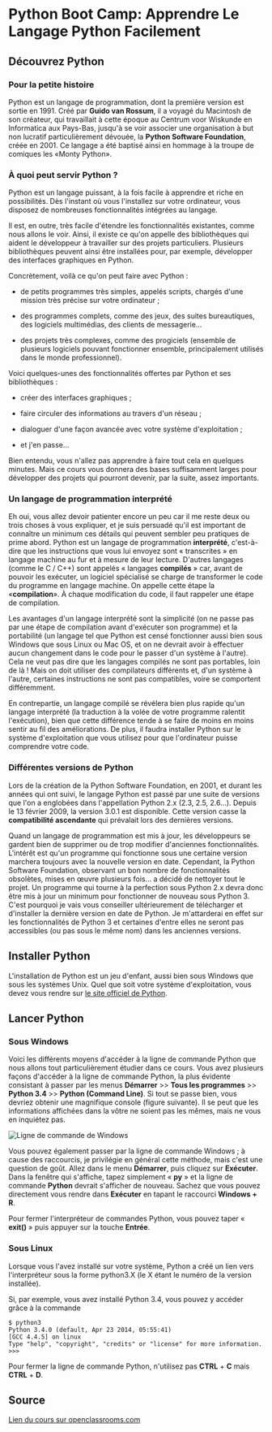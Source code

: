 # Python Boot Camp: Apprendre Le Langage Python Facilement 

## Découvrez Python

### Pour la petite histoire

Python est un langage de programmation, dont la première version est sortie en 1991. Créé par **Guido van Rossum**, il a voyagé du Macintosh de son créateur, qui travaillait à cette époque au Centrum voor Wiskunde en Informatica aux Pays-Bas, jusqu'à se voir associer une organisation à but non lucratif particulièrement dévouée, la **Python Software Foundation**, créée en 2001. Ce langage a été baptisé ainsi en hommage à la troupe de comiques les «Monty Python».

### À quoi peut servir Python ?

Python est un langage puissant, à la fois facile à apprendre et riche en possibilités. Dès l'instant où vous l'installez sur votre ordinateur, vous disposez de nombreuses fonctionnalités intégrées au langage.

Il est, en outre, très facile d'étendre les fonctionnalités existantes, comme nous allons le voir. Ainsi, il existe ce qu'on appelle des bibliothèques qui aident le développeur à travailler sur des projets particuliers. Plusieurs bibliothèques peuvent ainsi être installées pour, par exemple, développer des interfaces graphiques en Python.

Concrètement, voilà ce qu'on peut faire avec Python :

   * de petits programmes très simples, appelés scripts, chargés d'une mission très précise sur votre ordinateur ;

   * des programmes complets, comme des jeux, des suites bureautiques, des logiciels multimédias, des clients de messagerie…

   * des projets très complexes, comme des progiciels (ensemble de plusieurs logiciels pouvant fonctionner ensemble, principalement utilisés dans le monde professionnel).

Voici quelques-unes des fonctionnalités offertes par Python et ses bibliothèques :

   * créer des interfaces graphiques ;

   * faire circuler des informations au travers d'un réseau ;

   * dialoguer d'une façon avancée avec votre système d'exploitation ;

   * et j'en passe…

Bien entendu, vous n'allez pas apprendre à faire tout cela en quelques minutes. Mais ce cours vous donnera des bases suffisamment larges pour développer des projets qui pourront devenir, par la suite, assez importants.

### Un langage de programmation interprété

Eh oui, vous allez devoir patienter encore un peu car il me reste deux ou trois choses à vous expliquer, et je suis persuadé qu'il est important de connaître un minimum ces détails qui peuvent sembler peu pratiques de prime abord.
Python est un langage de programmation **interprété**, c'est-à-dire que les instructions que vous lui envoyez sont « transcrites » en langage machine au fur et à mesure de leur lecture. D'autres langages (comme le C / C++) sont appelés « langages **compilés** » car, avant de pouvoir les exécuter, un logiciel spécialisé se charge de transformer le code du programme en langage machine. On appelle cette étape la «**compilation**». À chaque modification du code, il faut rappeler une étape de compilation.

Les avantages d'un langage interprété sont la simplicité (on ne passe pas par une étape de compilation avant d'exécuter son programme) et la portabilité (un langage tel que Python est censé fonctionner aussi bien sous Windows que sous Linux ou Mac OS, et on ne devrait avoir à effectuer aucun changement dans le code pour le passer d'un système à l'autre). Cela ne veut pas dire que les langages compilés ne sont pas portables, loin de là ! Mais on doit utiliser des compilateurs différents et, d'un système à l'autre, certaines instructions ne sont pas compatibles, voire se comportent différemment.

En contrepartie, un langage compilé se révélera bien plus rapide qu'un langage interprété (la traduction à la volée de votre programme ralentit l'exécution), bien que cette différence tende à se faire de moins en moins sentir au fil des améliorations. De plus, il faudra installer Python sur le système d'exploitation que vous utilisez pour que l'ordinateur puisse comprendre votre code.

### Différentes versions de Python

Lors de la création de la Python Software Foundation, en 2001, et durant les années qui ont suivi, le langage Python est passé par une suite de versions que l'on a englobées dans l'appellation Python 2.x (2.3, 2.5, 2.6…). Depuis le 13 février 2009, la version 3.0.1 est disponible. Cette version casse la **compatibilité ascendante** qui prévalait lors des dernières versions.

Quand un langage de programmation est mis à jour, les développeurs se gardent bien de supprimer ou de trop modifier d'anciennes fonctionnalités. L'intérêt est qu'un programme qui fonctionne sous une certaine version marchera toujours avec la nouvelle version en date. Cependant, la Python Software Foundation, observant un bon nombre de fonctionnalités obsolètes, mises en œuvre plusieurs fois… a décidé de nettoyer tout le projet. Un programme qui tourne à la perfection sous Python 2.x devra donc être mis à jour un minimum pour fonctionner de nouveau sous Python 3. C'est pourquoi je vais vous conseiller ultérieurement de télécharger et d'installer la dernière version en date de Python. Je m'attarderai en effet sur les fonctionnalités de Python 3 et certaines d'entre elles ne seront pas accessibles (ou pas sous le même nom) dans les anciennes versions.

## Installer Python

L'installation de Python est un jeu d'enfant, aussi bien sous Windows que sous les systèmes Unix. Quel que soit votre système d'exploitation, vous devez vous rendre sur [le site officiel de Python](https://www.python.org/downloads/).

## Lancer Python

### Sous Windows

Voici les différents moyens d'accéder à la ligne de commande Python que nous allons tout particulièrement étudier dans ce cours.
Vous avez plusieurs façons d'accéder à la ligne de commande Python, la plus évidente consistant à passer par les menus **Démarrer** >> **Tous les programmes** >> **Python 3.4** >> **Python (Command Line)**. Si tout se passe bien, vous devriez obtenir une magnifique console (figure suivante). Il se peut que les informations affichées dans la vôtre ne soient pas les mêmes, mais ne vous en inquiétez pas.

![Ligne de commande de Windows](https://user.oc-static.com/files/425001_426000/425782.jpg)

Vous pouvez également passer par la ligne de commande Windows ; à cause des raccourcis, je privilégie en général cette méthode, mais c'est une question de goût.
Allez dans le menu **Démarrer**, puis cliquez sur **Exécuter**. Dans la fenêtre qui s'affiche, tapez simplement « **py** » et la ligne de commande **Python** devrait s'afficher de nouveau. Sachez que vous pouvez directement vous rendre dans **Exécuter** en tapant le raccourci **Windows + R**.

Pour fermer l'interpréteur de commandes Python, vous pouvez taper « **exit()** » puis appuyer sur la touche **Entrée**.

### Sous Linux

Lorsque vous l'avez installé sur votre système, Python a créé un lien vers l'interpréteur sous la forme python3.X (le X étant le numéro de la version installée).

Si, par exemple, vous avez installé Python 3.4, vous pouvez y accéder grâce à la commande

    $ python3
    Python 3.4.0 (default, Apr 23 2014, 05:55:41)
    [GCC 4.4.5] on linux
    Type "help", "copyright", "credits" or "license" for more information.
    >>>

Pour fermer la ligne de commande Python, n'utilisez pas **CTRL** + **C** mais **CTRL** + **D**.



## Source

[Lien du cours sur openclassrooms.com](https://openclassrooms.com/fr/courses/235344-apprenez-a-programmer-en-python)
